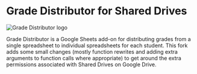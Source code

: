 # Grade Distributor for Shared Drives

![Grade Distributor logo](doc/grade-distributor.png)

Grade Distributor is a Google Sheets add-on for distributing grades from a single spreadsheet to individual spreadsheets for each student. This fork adds some small changes (mostly function rewrites and adding extra arguments to function calls where appropriate) to get around the extra permissions associated with Shared Drives on Google Drive. 
